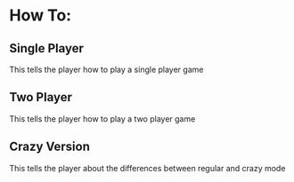 How To:
======
  
Single Player
-------------
This tells the player how to play a single player game
  
Two Player
----------
This tells the player how to play a two player game
  
Crazy Version
-------------------
This tells the player about the differences between regular and crazy mode
  
